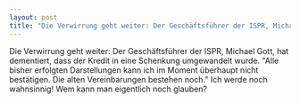 ```yaml
---
layout: post
title: "Die Verwirrung geht weiter: Der Geschäftsführer der ISPR, Michael Gott, hat dementiert, dass der Kredit in eine Schenkung umgewandelt wurde."
---
```


Die Verwirrung geht weiter: Der Geschäftsführer der ISPR, Michael Gott, hat dementiert, dass der Kredit in eine Schenkung umgewandelt wurde. "Alle bisher erfolgten Darstellungen kann ich im Moment überhaupt nicht bestätigen. Die alten Vereinbarungen bestehen noch." Ich werde noch wahnsinnig! Wem kann man eigentlich noch glauben?
